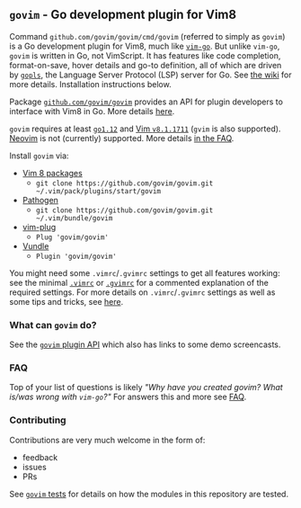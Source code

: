 ## `govim` - Go development plugin for Vim8



Command `github.com/govim/govim/cmd/govim` (referred to simply as `govim`) is a Go development plugin for Vim8, much
like [`vim-go`](https://github.com/fatih/vim-go). But unlike `vim-go`, `govim` is written in Go, not VimScript. It has
features like code completion, format-on-save, hover details and go-to definition, all of which are driven by
[`gopls`](https://godoc.org/golang.org/x/tools/gopls), the Language Server Protocol (LSP) server for Go. See [the
wiki](https://github.com/govim/govim/wiki/govim-plugin-API) for more details. Installation instructions below.

Package [`github.com/govim/govim`](https://godoc.org/github.com/govim/govim) provides an API for plugin developers to
interface with Vim8 in Go. More details [here](PLUGIN_AUTHORS.md).

`govim` requires at least [`go1.12`](https://golang.org/dl/) and [Vim `v8.1.1711`](https://www.vim.org/download.php)
(`gvim` is also supported). [Neovim](https://neovim.io) is not (currently) supported. More details [in the
FAQ](https://github.com/govim/govim/wiki/FAQ#what-versions-of-vim-and-go-are-supported-with-govim).

Install `govim` via:

* [Vim 8 packages](http://vimhelp.appspot.com/repeat.txt.html#packages)
  * `git clone https://github.com/govim/govim.git ~/.vim/pack/plugins/start/govim`
* [Pathogen](https://github.com/tpope/vim-pathogen)
  * `git clone https://github.com/govim/govim.git ~/.vim/bundle/govim`
* [vim-plug](https://github.com/junegunn/vim-plug)
  * `Plug 'govim/govim'`
* [Vundle](https://github.com/VundleVim/Vundle.vim)
  * `Plugin 'govim/govim'`

You might need some `.vimrc`/`.gvimrc` settings to get all features working: see the minimal
[`.vimrc`](cmd/govim/config/minimal.vimrc) or [`.gvimrc`](cmd/govim/config/minimal.gvimrc) for a commented explanation
of the required settings. For more details on `.vimrc`/`.gvimrc` settings as well as some tips and tricks, see
[here](https://github.com/govim/govim/wiki/vimrc-tips).

### What can `govim` do?

See the [`govim` plugin API](https://github.com/govim/govim/wiki/govim-plugin-API) which also has links to some demo
screencasts.

### FAQ

Top of your list of questions is likely _"Why have you created govim? What is/was wrong with `vim-go`?"_ For answers
this and more see [FAQ](https://github.com/govim/govim/wiki/FAQ).

### Contributing

Contributions are very much welcome in the form of:

* feedback
* issues
* PRs

See [`govim` tests](https://github.com/govim/govim/wiki/govim-tests) for details on how the modules in this repository
are tested.

